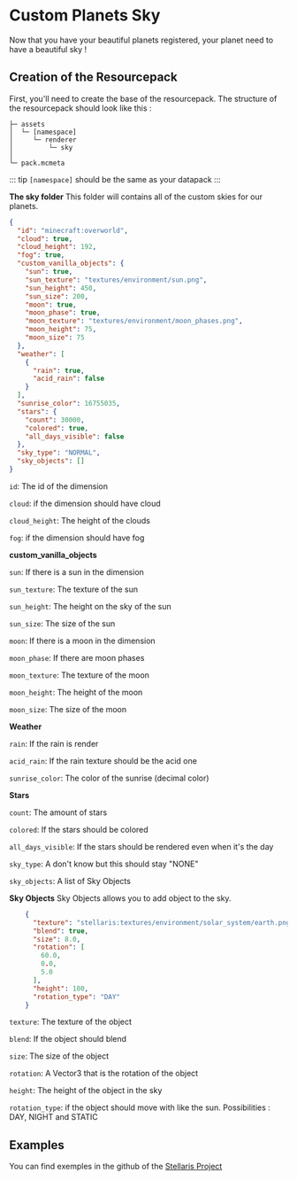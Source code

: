 # Custom Planets Sky

Now that you have your beautiful planets registered, your planet need to have a beautiful sky !

## Creation of the Resourcepack

First, you'll need to create the base of the resourcepack. The structure of the resourcepack should look like this :

```
├─ assets
│  └─ [namespace]
│     └─ renderer
│         └─ sky
│
└─ pack.mcmeta
```

::: tip
`[namespace]` should be the same as your datapack
:::

**The sky folder**
This folder will contains all of the custom skies for our planets.

```json
{
  "id": "minecraft:overworld",
  "cloud": true,
  "cloud_height": 192,
  "fog": true,
  "custom_vanilla_objects": {
    "sun": true,
    "sun_texture": "textures/environment/sun.png",
    "sun_height": 450,
    "sun_size": 200,
    "moon": true,
    "moon_phase": true,
    "moon_texture": "textures/environment/moon_phases.png",
    "moon_height": 75,
    "moon_size": 75
  },
  "weather": [
    {
      "rain": true,
      "acid_rain": false
    }
  ],
  "sunrise_color": 16755035,
  "stars": {
    "count": 30000,
    "colored": true,
    "all_days_visible": false
  },
  "sky_type": "NORMAL",
  "sky_objects": []
}
```

`id`: The id of the dimension

`cloud`: if the dimension should have cloud

`cloud_height`: The height of the clouds

`fog`: if the dimension should have fog

**custom_vanilla_objects**

`sun`: If there is a sun in the dimension

`sun_texture`: The texture of the sun

`sun_height`: The height on the sky of the sun

`sun_size`: The size of the sun

`moon`: If there is a moon in the dimension

`moon_phase`: If there are moon phases

`moon_texture`: The texture of the moon

`moon_height`: The height of the moon

`moon_size`: The size of the moon

**Weather**

`rain`: If the rain is render

`acid_rain`: If the rain texture should be the acid one

`sunrise_color`: The color of the sunrise (decimal color)

**Stars**

`count`: The amount of stars

`colored`: If the stars should be colored

`all_days_visible`: If the stars should be rendered even when it's the day

`sky_type`: A don't know but this should stay "NONE"

`sky_objects`: A list of Sky Objects

**Sky Objects**
Sky Objects allows you to add object to the sky.

```json
    {
      "texture": "stellaris:textures/environment/solar_system/earth.png",
      "blend": true,
      "size": 8.0,
      "rotation": [
        60.0,
        0.0,
        5.0
      ],
      "height": 100,
      "rotation_type": "DAY"
    }
```

`texture`: The texture of the object

`blend`: If the object should blend

`size`: The size of the object

`rotation`: A Vector3 that is the rotation of the object

`height`: The height of the object in the sky

`rotation_type`: if the object should move with like the sun. Possibilities : DAY, NIGHT and STATIC

## Examples

You can find exemples in the github of the [Stellaris Project](https://github.com/st0x0ef/stellaris/tree/1.21/common/src/main/resources/assets/stellaris/renderer/sky)
